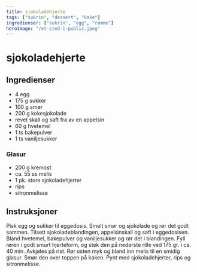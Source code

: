 ```yaml
---
title: sjokoladehjerte
tags: ["sukrin", "dessert", "kake"]
ingredienser: ["sukrin", "egg", "rømme"]
heroImage: "/et-sted-i-public.jpeg"
---
```


# sjokoladehjerte

## Ingredienser

- 4 egg
- 175 g sukker
- 100 g smør
- 200 g kokesjokolade
- revet skall og saft fra av en appelsin
- 60 g hvetemel
- 1 ts bakepulver
- 1 ts vaniljesukker

### Glasur

- 200 g kremost
- ca. 55 ss melis
- 1 pk. store sjokoladehjerter
- rips
- sitronmelisse

## Instruksjoner

Pisk egg og sukker til eggedosis. Smelt smør og sjokolade og rør det godt sammen. Tilsett sjokoladeblandingen, appelsinskall og saft i eggedosisen. Bland hvetemel, bakepulver og vaniljesukker og rør det i blandingen. Fyll røren i godt smurt hjerteform, og stek den på nederste rille ved 175 gr. i ca. 40 min. Avkjøles på rist. Rør osten myk og bland inn melis til en smidig glasur. Smør den over toppen på kaken. Pynt med sjokoladehjerter, rips og sitronmelisse.

